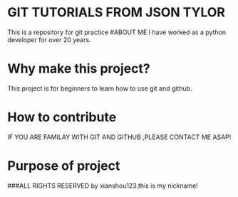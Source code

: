 # GIT TUTORIALS FROM JSON TYLOR

This is a repository for git practice
#ABOUT ME
I have worked as a python developer for over 20 years.

# Why make this project?

This project is for beginners to learn how to use git and github.

# How to contribute

IF YOU ARE FAMILAY WITH GIT AND GITHUB ,PLEASE CONTACT ME ASAP!

# Purpose of project

###ALL RIGHTS RESERVED by xianshou123,this is my nickname!
